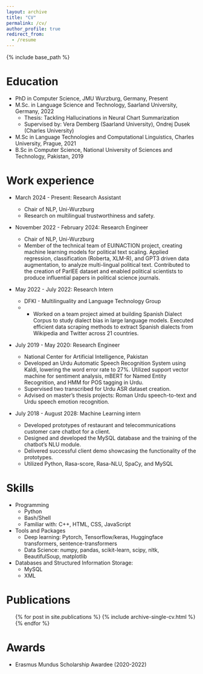 ```yaml
---
layout: archive
title: "CV"
permalink: /cv/
author_profile: true
redirect_from:
  - /resume
---
```


{% include base_path %}

Education
======
* PhD in Computer Science, JMU Wurzburg, Germany, Present
* M.Sc. in Language Science and Technology, Saarland University, Germany, 2022
  * Thesis: Tackling Hallucinations in Neural Chart Summarization 
  * Supervised by: Vera Demberg (Saarland University), Ondrej Dusek (Charles University)
* M.Sc in Language Technologies and Computational Linguistics, Charles University, Prague, 2021 
* B.Sc in Computer Science, National University of Sciences and Technology, Pakistan, 2019 

Work experience
======
* March 2024 - Present: Research Assistant
  * Chair of NLP, Uni-Wurzburg
  * Research on multilingual trustworthiness and safety.   
  
* November 2022 - February 2024: Research Engineer
  * Chair of NLP, Uni-Wurzburg
  * Member of the technical team of EUINACTION project, creating machine learning models for political text scaling. Applied regression, classification (Roberta, XLM-R), and GPT3 driven data augmentation, to analyze multi-lingual political text. Contributed to the creation of ParlEE dataset and enabled political scientists to produce influential papers in political
science journals.

* May 2022 - July 2022: Research Intern
  * DFKI - Multilinguality and Language Technology Group
  * - Worked on a team project aimed at building Spanish Dialect Corpus to study dialect bias in large language models. Executed efficient data scraping methods to extract Spanish dialects from Wikipedia and Twitter across 21 countries.

* July 2019 - May 2020: Research Engineer
  * National Center for Artificial Intelligence, Pakistan
  * Developed an Urdu Automatic Speech Recognition System using Kaldi, lowering the word error rate to 27%. Utilized support vector machine for sentiment analysis, mBERT for Named Entity Recognition, and HMM for POS tagging in Urdu. 
  * Supervised two transcribed for Urdu ASR dataset creation.
  * Advised on master’s thesis projects: Roman Urdu speech-to-text and Urdu speech emotion recognition.

* July 2018 - August 2028: Machine Learning intern
  * Developed prototypes of restaurant and telecommunications customer care chatbot for a client.
  * Designed and developed the MySQL database and the training of the chatbot’s NLU module.
  * Delivered successful client demo showcasing the functionality of the prototypes.
  * Utilized Python, Rasa-score, Rasa-NLU, SpaCy, and MySQL
  
Skills
======
* Programming
  * Python
  * Bash/Shell
  * Familiar with: C++, HTML, CSS, JavaScript
* Tools and Packages
  * Deep learning: Pytorch, Tensorflow/keras, Huggingface transformers, sentence-transformers 
  * Data Science: numpy, pandas, scikit-learn, scipy, nltk, BeautifulSoup, matplotlib
* Databases and Structured Information Storage:
  * MySQL
  * XML

Publications
======
  <ul>{% for post in site.publications %}
    {% include archive-single-cv.html %}
  {% endfor %}</ul>
  
  
Awards
======
* Erasmus Mundus Scholarship Awardee (2020-2022)

